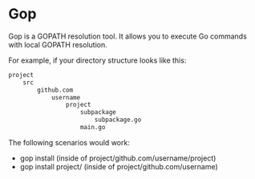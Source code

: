 Gop
===

Gop is a GOPATH resolution tool. It allows you to execute Go commands with local GOPATH resolution.

For example, if your directory structure looks like this:

```sh
project
	src
		github.com
			username
				project
					subpackage
						subpackage.go
					main.go
```

The following scenarios would work:
- gop install (inside of project/github.com/username/project)
- gop install project/ (inside of project/github.com/username)